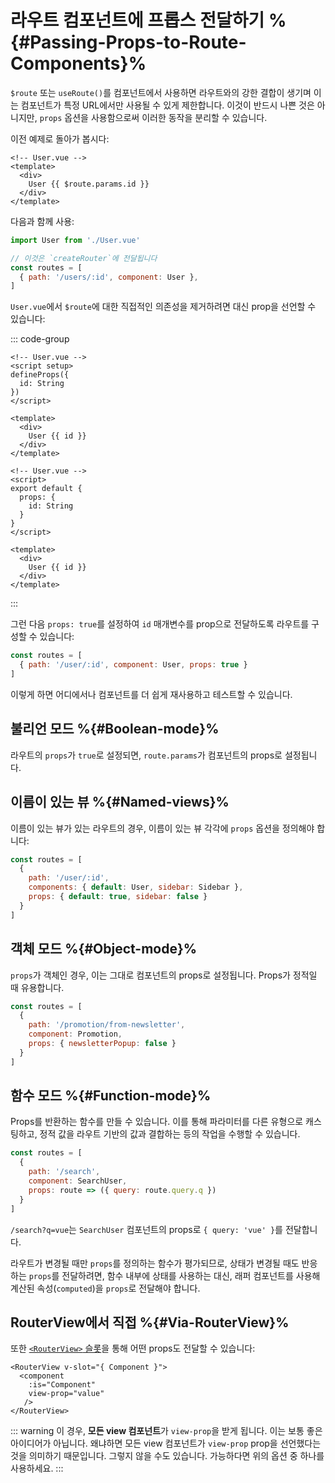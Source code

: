 # 라우트 컴포넌트에 프롭스 전달하기 %{#Passing-Props-to-Route-Components}%

<VueSchoolLink
href="https://vueschool.io/lessons/route-props"
title="라우트 컴포넌트에 프롭스를 전달하는 방법 배우기"
/>

`$route` 또는 `useRoute()`를 컴포넌트에서 사용하면 라우트와의 강한 결합이 생기며 이는 컴포넌트가 특정 URL에서만 사용될 수 있게 제한합니다. 이것이 반드시 나쁜 것은 아니지만, `props` 옵션을 사용함으로써 이러한 동작을 분리할 수 있습니다.

이전 예제로 돌아가 봅시다:

```vue
<!-- User.vue -->
<template>
  <div>
    User {{ $route.params.id }}
  </div>
</template>
```

다음과 함께 사용:

```js
import User from './User.vue'

// 이것은 `createRouter`에 전달됩니다
const routes = [
  { path: '/users/:id', component: User },
]
```

`User.vue`에서 `$route`에 대한 직접적인 의존성을 제거하려면 대신 prop을 선언할 수 있습니다:

::: code-group

```vue [Composition API]
<!-- User.vue -->
<script setup>
defineProps({
  id: String
})
</script>

<template>
  <div>
    User {{ id }}
  </div>
</template>
```

```vue [Options API]
<!-- User.vue -->
<script>
export default {
  props: {
    id: String
  }
}
</script>

<template>
  <div>
    User {{ id }}
  </div>
</template>
```

:::

그런 다음 `props: true`를 설정하여 `id` 매개변수를 prop으로 전달하도록 라우트를 구성할 수 있습니다:

```js
const routes = [
  { path: '/user/:id', component: User, props: true }
]
```

이렇게 하면 어디에서나 컴포넌트를 더 쉽게 재사용하고 테스트할 수 있습니다.

## 불리언 모드 %{#Boolean-mode}%

라우트의 `props`가 `true`로 설정되면, `route.params`가 컴포넌트의 props로 설정됩니다.

## 이름이 있는 뷰 %{#Named-views}%

이름이 있는 뷰가 있는 라우트의 경우, 이름이 있는 뷰 각각에 `props` 옵션을 정의해야 합니다:

```js
const routes = [
  {
    path: '/user/:id',
    components: { default: User, sidebar: Sidebar },
    props: { default: true, sidebar: false }
  }
]
```

## 객체 모드 %{#Object-mode}%

`props`가 객체인 경우, 이는 그대로 컴포넌트의 props로 설정됩니다. Props가 정적일 때 유용합니다.

```js
const routes = [
  {
    path: '/promotion/from-newsletter',
    component: Promotion,
    props: { newsletterPopup: false }
  }
]
```

## 함수 모드 %{#Function-mode}%

Props를 반환하는 함수를 만들 수 있습니다. 이를 통해 파라미터를 다른 유형으로 캐스팅하고, 정적 값을 라우트 기반의 값과 결합하는 등의 작업을 수행할 수 있습니다.

```js
const routes = [
  {
    path: '/search',
    component: SearchUser,
    props: route => ({ query: route.query.q })
  }
]
```

`/search?q=vue`는 `SearchUser` 컴포넌트의 props로 `{ query: 'vue' }`를 전달합니다.

라우트가 변경될 때만 `props`를 정의하는 함수가 평가되므로, 상태가 변경될 때도 반응하는 `props`를 전달하려면, 함수 내부에 상태를 사용하는 대신, 래퍼 컴포넌트를 사용해 계산된 속성(`computed`)을 `props`로 전달해야 합니다.

## RouterView에서 직접 %{#Via-RouterView}%

또한 [`<RouterView>` 슬롯](../advanced/router-view-slot)을 통해 어떤 props도 전달할 수 있습니다:

```vue-html
<RouterView v-slot="{ Component }">
  <component
    :is="Component"
    view-prop="value"
   />
</RouterView>
```

::: warning
이 경우, **모든 view 컴포넌트**가 `view-prop`을 받게 됩니다. 이는 보통 좋은 아이디어가 아닙니다. 왜냐하면 모든 view 컴포넌트가 `view-prop` prop을 선언했다는 것을 의미하기 때문입니다. 그렇지 않을 수도 있습니다. 가능하다면 위의 옵션 중 하나를 사용하세요.
:::
